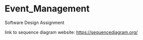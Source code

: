# Event_Management
Software Design Assignment

link to sequence diagram website: https://sequencediagram.org/
